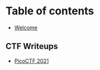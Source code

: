 # Table of contents

* [Welcome](README.md)

## CTF Writeups

* [PicoCTF 2021](ctf-writeups/picoctf2021.md)


